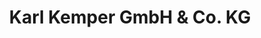 ---
title: "Karl Kemper GmbH & Co. KG"
url: /gelsenkirchen/karl-kemper-gmbh-und-co-kg/
shop: Eisenwaren
---